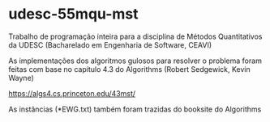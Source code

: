 # udesc-55mqu-mst
Trabalho de programação inteira para a disciplina de Métodos Quantitativos da UDESC (Bacharelado em Engenharia de Software, CEAVI)

As implementações dos algoritmos gulosos para resolver o problema foram feitas com base no capítulo 4.3 do Algorithms (Robert Sedgewick, Kevin Wayne)

https://algs4.cs.princeton.edu/43mst/

As instâncias (\*EWG.txt) também foram trazidas do booksite do Algorithms
